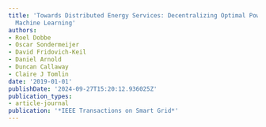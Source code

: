 ```yaml
---
title: 'Towards Distributed Energy Services: Decentralizing Optimal Power Flow with
  Machine Learning'
authors:
- Roel Dobbe
- Oscar Sondermeijer
- David Fridovich-Keil
- Daniel Arnold
- Duncan Callaway
- Claire J Tomlin
date: '2019-01-01'
publishDate: '2024-09-27T15:20:12.936025Z'
publication_types:
- article-journal
publication: '*IEEE Transactions on Smart Grid*'
---
```

